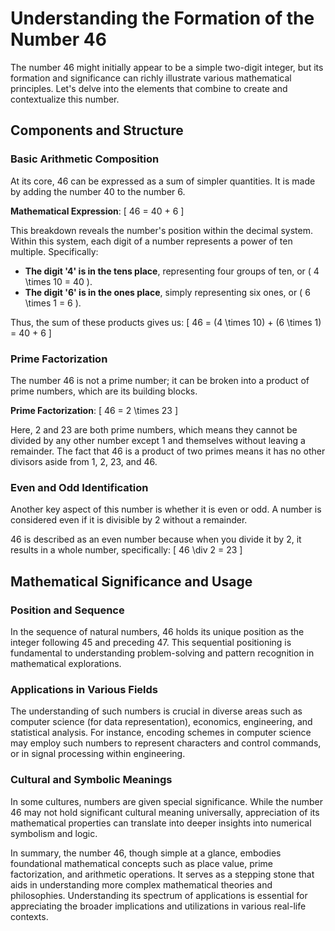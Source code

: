# Understanding the Formation of the Number 46

The number 46 might initially appear to be a simple two-digit integer, but its formation and significance can richly illustrate various mathematical principles. Let's delve into the elements that combine to create and contextualize this number.

## **Components and Structure**

### **Basic Arithmetic Composition**
At its core, 46 can be expressed as a sum of simpler quantities. It is made by adding the number 40 to the number 6.

**Mathematical Expression**:
\[ 46 = 40 + 6 \]

This breakdown reveals the number's position within the decimal system. Within this system, each digit of a number represents a power of ten multiple. Specifically:

- **The digit '4' is in the tens place**, representing four groups of ten, or \( 4 \times 10 = 40 \).
- **The digit '6' is in the ones place**, simply representing six ones, or \( 6 \times 1 = 6 \).

Thus, the sum of these products gives us:
\[ 46 = (4 \times 10) + (6 \times 1) = 40 + 6 \]

### **Prime Factorization**
The number 46 is not a prime number; it can be broken into a product of prime numbers, which are its building blocks.

**Prime Factorization**:
\[ 46 = 2 \times 23 \]

Here, 2 and 23 are both prime numbers, which means they cannot be divided by any other number except 1 and themselves without leaving a remainder. The fact that 46 is a product of two primes means it has no other divisors aside from 1, 2, 23, and 46.

### **Even and Odd Identification**
Another key aspect of this number is whether it is even or odd. A number is considered even if it is divisible by 2 without a remainder.

46 is described as an even number because when you divide it by 2, it results in a whole number, specifically:
\[ 46 \div 2 = 23 \]

## **Mathematical Significance and Usage**

### **Position and Sequence**
In the sequence of natural numbers, 46 holds its unique position as the integer following 45 and preceding 47. This sequential positioning is fundamental to understanding problem-solving and pattern recognition in mathematical explorations.

### **Applications in Various Fields**
The understanding of such numbers is crucial in diverse areas such as computer science (for data representation), economics, engineering, and statistical analysis. For instance, encoding schemes in computer science may employ such numbers to represent characters and control commands, or in signal processing within engineering.

### **Cultural and Symbolic Meanings**
In some cultures, numbers are given special significance. While the number 46 may not hold significant cultural meaning universally, appreciation of its mathematical properties can translate into deeper insights into numerical symbolism and logic.

In summary, the number 46, though simple at a glance, embodies foundational mathematical concepts such as place value, prime factorization, and arithmetic operations. It serves as a stepping stone that aids in understanding more complex mathematical theories and philosophies. Understanding its spectrum of applications is essential for appreciating the broader implications and utilizations in various real-life contexts.